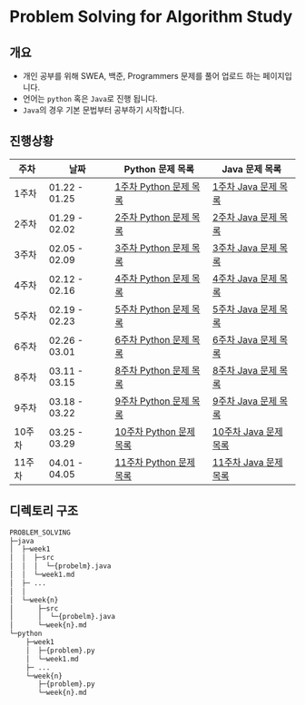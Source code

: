 # Problem Solving for Algorithm Study

## 개요

* 개인 공부를 위해 SWEA, 백준, Programmers 문제를 풀어 업로드 하는 페이지입니다. 
* 언어는 ```python``` 혹은 ```Java```로 진행 됩니다. 
*  ```Java```의 경우 기본 문법부터 공부하기 시작합니다. 


## 진행상황

|주차|날짜|Python 문제 목록|Java 문제 목록|
|----|------|---|---|
|1주차|01.22 - 01.25|[1주차 Python 문제 목록](https://github.com/pkm-master/problem_solving/tree/master/python/week1/week1.md) | [1주차 Java 문제 목록](https://github.com/pkm-master/problem_solving/tree/master/java/week1/week1.md)
|2주차|01.29 - 02.02|[2주차 Python 문제 목록](https://github.com/pkm-master/problem_solving/tree/master/python/week2/week2.md) | [2주차 Java 문제 목록](https://github.com/pkm-master/problem_solving/tree/master/java/week2/week2.md)
|3주차|02.05 - 02.09|[3주차 Python 문제 목록](https://github.com/pkm-master/problem_solving/tree/master/python/week3/week3.md) | [3주차 Java 문제 목록](https://github.com/pkm-master/problem_solving/tree/master/java/week3/week3.md)
|4주차|02.12 - 02.16|[4주차 Python 문제 목록](https://github.com/pkm-master/problem_solving/tree/master/python/week4/week4.md) | [4주차 Java 문제 목록](https://github.com/pkm-master/problem_solving/tree/master/java/week4/week4.md)
|5주차|02.19 - 02.23|[5주차 Python 문제 목록](https://github.com/pkm-master/problem_solving/tree/master/python/week5/week5.md) | [5주차 Java 문제 목록](https://github.com/pkm-master/problem_solving/tree/master/java/week5/week5.md)
|6주차|02.26 - 03.01|[6주차 Python 문제 목록](https://github.com/pkm-master/problem_solving/tree/master/python/week6/week6.md) | [6주차 Java 문제 목록](https://github.com/pkm-master/problem_solving/tree/master/java/week6/week6.md)
|8주차|03.11 - 03.15|[8주차 Python 문제 목록](https://github.com/pkm-master/problem_solving/tree/master/python/week8/week8.md) | [8주차 Java 문제 목록](https://github.com/pkm-master/problem_solving/tree/master/java/week8/week8.md)
|9주차|03.18 - 03.22|[9주차 Python 문제 목록](https://github.com/pkm-master/problem_solving/tree/master/python/week9/week9.md) | [9주차 Java 문제 목록](https://github.com/pkm-master/problem_solving/tree/master/java/week9/week9.md)
|10주차|03.25 - 03.29|[10주차 Python 문제 목록](https://github.com/pkm-master/problem_solving/tree/master/python/week10/week10.md) | [10주차 Java 문제 목록](https://github.com/pkm-master/problem_solving/tree/master/java/week10/week10.md)
|11주차|04.01 - 04.05|[11주차 Python 문제 목록](https://github.com/pkm-master/problem_solving/tree/master/python/week11/week11.md) | [11주차 Java 문제 목록](https://github.com/pkm-master/problem_solving/tree/master/java/week11/week11.md)


## 디렉토리 구조

```bash
PROBLEM_SOLVING
├─java
│  ├─week1
│  │  ├─src
│  │  │  └─{probelm}.java
│  │  └─week1.md 
│  ├─ ...
│  │  
│  └─week{n}
│      ├─src
│      │  └─{probelm}.java
│      └─week{n}.md
└─python
    ├─week1
    │  ├─{problem}.py
    │  └─week1.md
    ├─ ...
    └─week{n}
       ├─{problem}.py
       └─week{n}.md
```


